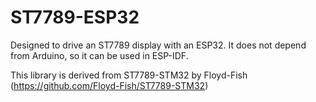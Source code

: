 # ST7789-ESP32
Designed to drive an ST7789 display with an ESP32. It does not depend from Arduino, so it can be used in ESP-IDF.

This library is derived from ST7789-STM32 by Floyd-Fish (https://github.com/Floyd-Fish/ST7789-STM32)
